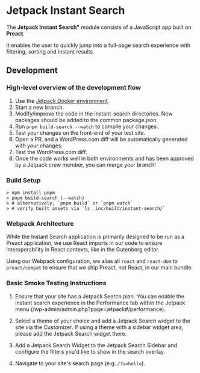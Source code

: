 # Jetpack Instant Search

The **Jetpack Instant Search"** module consists of a JavaScript app built on **Preact**.

It enables the user to quickly jump into a full-page search experience with filtering, sorting and instant results.

## Development

### High-level overview of the development flow

1. Use the [Jetpack Docker environment](https://github.com/Automattic/jetpack/tree/trunk/docker#readme).
2. Start a new branch.
3. Modify/improve the code in the instant-search directories. New packages should be added to the common package.json.
4. Run `pnpm build-search --watch` to compile your changes.
5. Test your changes on the front-end of your test site.
6. Open a PR, and a WordPress.com diff will be automatically generated with your changes.
7. Test the WordPress.com diff.
8. Once the code works well in both environments and has been approved by a Jetpack crew member, you can merge your branch!

### Build Setup

```
> npm install pnpm
> pnpm build-search (--watch)
> # alternatively, `pnpm build` or `pnpm watch`
> # verify built assets via `ls _inc/build/instant-search/`
```

### Webpack Architecture

While the Instant Search application is primarily designed to be run as a Preact application, we use React imports in our code to ensure interoperability in React contexts, like in the Gutenberg editor.

Using our Webpack configuration, we alias all `react` and `react-dom` to `preact/compat` to ensure that we ship Preact, not React, in our main bundle.

### Basic Smoke Testing Instructions

1. Ensure that your site has a Jetpack Search plan. You can enable the instant search experience in the Performance tab within the Jetpack menu (/wp-admin/admin.php?page=jetpack#/performance).

2. Select a theme of your choice and add a Jetpack Search widget to the site via the Customizer. If using a theme with a sidebar widget area, please add the Jetpack Search widget there.

3. Add a Jetpack Search Widget to the Jetpack Search Sidebar and configure the filters you'd like to show in the search overlay.

4. Navigate to your site's search page (e.g. `/?s=hello`).

